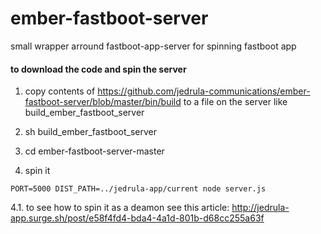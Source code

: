 # ember-fastboot-server
small wrapper arround fastboot-app-server for spinning fastboot app



#### to download the code and spin the server

1. copy contents of https://github.com/jedrula-communications/ember-fastboot-server/blob/master/bin/build to a file on the server like build_ember_fastboot_server

2. sh build_ember_fastboot_server

3. cd ember-fastboot-server-master

4. spin it
```
PORT=5000 DIST_PATH=../jedrula-app/current node server.js
```

4.1. to see how to spin it as a deamon see this article:
http://jedrula-app.surge.sh/post/e58f4fd4-bda4-4a1d-801b-d68cc255a63f
